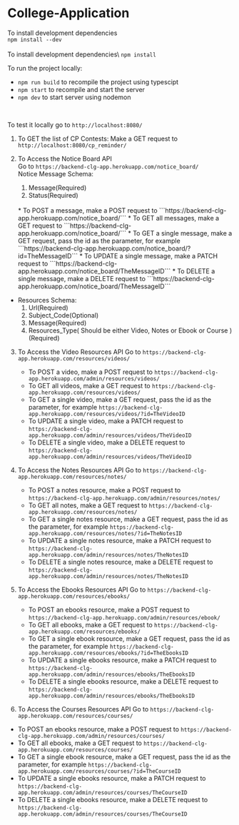 # College-Application

To install development dependencies\
``` npm install --dev ```\
\
To install development dependencies\ 
``` npm install ```

To run the project locally:
- `npm run build` to recompile the project using typescipt
- `npm start` to recompile and start the server
- `npm dev` to start server using nodemon
<br>

To test it locally go to ```http://localhost:8080/```

1. To GET the list of CP Contests:
Make a GET request to ```http://localhost:8080/cp_reminder/```

2. To Access the Notice Board API \
    Go to ```https://backend-clg-app.herokuapp.com/notice_board/```\
    Notice Message Schema:
    1. Message(Required)
    2. Status(Required)
     <br>
    * To POST a message, make a POST request to ```https://backend-clg-app.herokuapp.com/notice_board/```
    * To GET all messages, make a GET request to ```https://backend-clg-app.herokuapp.com/notice_board/```
    * To GET a single message, make a GET request, pass the id as the parameter, for example ```https://backend-clg-app.herokuapp.com/notice_board/?id=TheMessageID```
    * To UPDATE a single message, make a PATCH request to ```https://backend-clg-app.herokuapp.com/notice_board/TheMessageID```
    * To DELETE a single message, make a DELETE request to ```https://backend-clg-app.herokuapp.com/notice_board/TheMessageID```

- Resources Schema: 
	1. Url(Required)
	2. Subject_Code(Optional)
	3. Message(Required)
	4. Resources_Type( Should be either Video, Notes or Ebook or Course )(Required)


3. To Access the Video Resources API 
    Go to ```https://backend-clg-app.herokuapp.com/resources/videos/``` 
    * To POST a video, make a POST request to ```https://backend-clg-app.herokuapp.com/admin/resources/videos/```
    * To GET all videos, make a GET request to ```https://backend-clg-app.herokuapp.com/resources/videos/```
    * To GET a single video, make a GET request, pass the id as the parameter, for example ```https://backend-clg-app.herokuapp.com/resources/videos/?id=TheVideoID```
    * To UPDATE a single video, make a PATCH request to ```https://backend-clg-app.herokuapp.com/admin/resources/videos/TheVideoID```
    * To DELETE a single video, make a DELETE request to ```https://backend-clg-app.herokuapp.com/admin/resources/videos/TheVideoID```

4. To Access the Notes Resources API 
    Go to ```https://backend-clg-app.herokuapp.com/resources/notes/``` 
    * To POST a notes resource, make a POST request to ```https://backend-clg-app.herokuapp.com/admin/resources/notes/```
    * To GET all notes, make a GET request to ```https://backend-clg-app.herokuapp.com/resources/notes/```
    * To GET a single notes resource, make a GET request, pass the id as the parameter, for example ```https://backend-clg-app.herokuapp.com/resources/notes/?id=TheNotesID```
    * To UPDATE a single notes resource, make a PATCH request to ```https://backend-clg-app.herokuapp.com/admin/resources/notes/TheNotesID```
    * To DELETE a single notes resource, make a DELETE request to ```https://backend-clg-app.herokuapp.com/admin/resources/notes/TheNotesID```

5. To Access the Ebooks Resources API 
    Go to ```https://backend-clg-app.herokuapp.com/resources/ebooks/``` 
    * To POST an ebooks resource, make a POST request to ```https://backend-clg-app.herokuapp.com/admin/resources/ebook/```
    * To GET all ebooks, make a GET request to ```https://backend-clg-app.herokuapp.com/resources/ebooks/```
    * To GET a single ebook resource, make a GET request, pass the id as the parameter, for example ```https://backend-clg-app.herokuapp.com/resources/ebooks/?id=TheEbooksID```
    * To UPDATE a single ebooks resource, make a PATCH request to ```https://backend-clg-app.herokuapp.com/admin/resources/ebooks/TheEbooksID```
    * To DELETE a single ebooks resource, make a DELETE request to ```https://backend-clg-app.herokuapp.com/admin/resources/ebooks/TheEbooksID```

6. To Access the Courses Resources API 
Go to ```https://backend-clg-app.herokuapp.com/resources/courses/``` 
* To POST an ebooks resource, make a POST request to ```https://backend-clg-app.herokuapp.com/admin/resources/courses/```
* To GET all ebooks, make a GET request to ```https://backend-clg-app.herokuapp.com/resources/courses/```
* To GET a single ebook resource, make a GET request, pass the id as the parameter, for example ```https://backend-clg-app.herokuapp.com/resources/courses/?id=TheCourseID```
* To UPDATE a single ebooks resource, make a PATCH request to ```https://backend-clg-app.herokuapp.com/admin/resources/courses/TheCourseID```
* To DELETE a single ebooks resource, make a DELETE request to ```https://backend-clg-app.herokuapp.com/admin/resources/courses/TheCourseID```